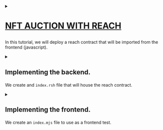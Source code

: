 <details>
<summary>
<h1>

[NFT AUCTION WITH REACH](https://docs.reach.sh/#reach-top)
</h1>

In this tutorial, we will deploy a reach contract that will be imported from the frontend (javascript).

</summary>
<p>

Let's summarize what we will be implementing.

1. A `Creator` will initialize the contract and provide three variables:

    - An NFT Token.
    - An initial bid.
    - A time limit.

2. Once these variables are provided, the `Creator` will then publish the contract onto the blockchain.

3. Thereafter, a `Bidder` will be able to connect to the contract and view the `token_id`, `initial_bid`, and `time_limit`.

4. If the `Bidder` accepts the wager, the `Bidder` will place a bid and call the backend.

5. The auction will continue until time-lapse hits.

6. At timeout :
    - The winner will receive the NFT.
    - The `Creator` will receive the highest bid.
    - All `Bidders` who lost the auction will receive their funds back.

> NOTE :
> The `Creator` is anyone who deploys the contract.

> The `Creator` is a participant class that can take any acceptable variable name.
</p>
</details>

<details>
<summary>
<h2>

Implementing the backend.
</h2>

We create and  `index.rsh` file that will house the reach contract.
</summary>
<p>

<details>
<summary>
<h3>
        
Adding Reach [Expressions](https://docs.reach.sh/rsh/appinit/#ref-programs-appinit-exprs).
        
</h3>

Here we are going to add the various reach [initialization](https://docs.reach.sh/rsh/appinit/#init)  options.
</summary>
<p>

<details>
<summary>
<h4>

Creating a [Reach App](https://docs.reach.sh/rsh/module/#rsh_Reach.App)

</h4>
</summary>
<p>

**Reach.App** will contain all the code that we will need to create our contract.
> Let's add this into an `index.rsh` file.
```javascript
'reach 0.1';

export const main = Reach.App(() => {
    //setoptions
})

init();
```
***Let's go through the code to see what is happening.***
+ `reach 0.1;` indicates that this is a Reach program. You'll always have this at the top of every program.

+ `export const main` defines the main export from the program. When you compile, this is what the compiler will look at.

+  `init()` marks the deployment of the Reach program, which allows the program to start doing things.

</p>
</details>

<details>
<summary>
<h4>

Adding a [Participant](https://docs.reach.sh/model/#term_participant)
</h4>

A [Participant](https://docs.reach.sh/model/#term_participant) is a logical actor who takes part in a DApp and is associated with an account on the consensus network.

</summary>
<p>

A **Participant** is a class that represent an account connected to the contract as well as a user connected to the fronteend.

```javascript
const Creator = Participant('Creator', {
        //Implement Creator interact interface here.
});
```
***In this instance :***

- We are creating a `Participant` class called `Creator`. 
- The `Creator` will be the deployer of the contract onto the blockchain.

    Let's add the `Creator` into `index.rsh`.

[`index.rsh`](https://raw.githubusercontent.com/BMscis/reach-tutorial/Documentation/Tutorial/Chapters/backend/1.AddingAParticipant/index.rsh)

```javascript
'reach 0.1';

export const main = Reach.App(() => {

    //setoptions.
    const Creator = Participant('Creator', {
        //Implement Creator interact interface here.
    });

    init();
});
```
> Note that functions added onto the Participant can only be called by the backend.

</p>
</details>

<details>
<summary>
<h4>

Adding a `Participant` Interface.
</h4>

In the next step, we'll add the creator interface that will interact with
the frontend.

</summary>
<p>

- In order to implement the **Auction** the `Creator` will have to  provide the following :

    > + An NFT token to be auctioned.
    > + A starting price for the auction.
    > + A duration for the auction.

- Once the `Creator` provides this information, any `Bidder` can view the deployed contract on the blockchain.

***Let's add a function `getSale` in `index.rsh` that does just that.***

1. The `Creator` will be responsible for providing NFT data from the frontend. So let's add this function to the Creators interface and call it `getSale()`.
    ```javascript
    //++ Add getSale function.
    getSale: Fun([], Object({
        nftId: Token,
        minBid: UInt,
        lenInBlocks: UInt,
    })),
    ```
    Let's decipher the `getSale()` function :
    > - `Fun([], UInt)` is a Reach function that takes no arguments and returns a UInt.

    > - `Object({nftId: Token,minBid: UInt,lenInBlocks: UInt,})` is a Reach object that has the following properties :
    
    > - `nftId` is `Type` token.
    > - `minBid` is `Type` UInt.
    > - `lenInBlocks` is `Type` UInt.

- Therefore, the `getSale()` function will be called by the backend, and it will expect the frontend to return an `Object` with the following properties :
    - `nftId`.
    - `minBid`.
    - `lenInBlocks`.

2. Once the contract has been published onto the blockchain, we will need to notify the `Creator`'s frontend that the auction is ready to be deployed.

    ```javascript
    //++ Add auctionReady function.
    auctionReady: Fun([], Null)
    ```
3. We also need to allow the Creator to see each bid in the auction.

    - SeeBid sends a `Bidder`.`Address` and the latest bid `UInt` to the frontend.

    ```javascript
    //++ Add seeBid function.
    seeBid: Fun([Address, UInt], Null),
    ```

4. Finally, we will also allow the creator to see the outcome of the auction.

    ```javascript
    //++ Add showOutcome function.
    seeOutcome: Fun([], Object({
        winner: Address,
        bid: UInt,
    })),
    ```
    > `SeeOutcome` sends the winner `Address` and the bid `UInt` to the frontend.

Let's add these function into the `index.rsh` file.

[`index.rsh`](https://raw.githubusercontent.com/BMscis/reach-tutorial/Documentation/Tutorial/Chapters/backend/AddingAParticipantInterface/index.rsh)

> Add this to index.rsh.

```javascript
'reach 0.1';

export const main = Reach.App(() => {
    
    // Deployer of the contract.
    const Creator = Participant('Creator', {
        //++ Add getSale function.
        getSale: Fun([], Object({
            nftId: Token,
            minBid: UInt,
            lenInBlocks: UInt,
        })),
        //++ Add auctionReady function.
        auctionReady: Fun([], Null),

        //++ Add seeBid function.
        seeBid: Fun([Address, UInt], Null),

        //++ Add showOutcome function.
        showOutcome: Fun([Address, UInt], Null),
    });

    init();
});
```
___


</p>
</details>

<details>
<summary>
<h4>

Adding a `Bidder` Interface.
</h4>

The `Bidder` is an [API](https://docs.reach.sh/rsh/appinit/#rsh_API) that allows the frontend to interact with the backend.
</summary>
<p>

> This is how the function looks.

```javascript
//++ Add this function to the Bidder interface.

bid: Fun([UInt], Tuple(UInt,Address, UInt)),
```
This is how it looks.

[`index.rsh`](https://raw.githubusercontent.com/BMscis/reach-tutorial/Documentation/Tutorial/Chapters/backend/3.AddingABidderInterface/index.rsh)

```javascript
'reach 0.1';

export const main = Reach.App(() => {
    
    // Deployer of the contract.
    const Creator = Participant('Creator', {
        //++ Add getSale function.
        getSale: Fun([], Object({
            nftId: Token,
            minBid: UInt,
            lenInBlocks: UInt,
        })),
        //++ Add auctionReady function.
        auctionReady: Fun([], Null),

        //++ Add seeBid function.
        seeBid: Fun([Address, UInt], Null),

        //++ Add showOutcome function.
        showOutcome: Fun([Address, UInt], Null),
    });

    // Any subsequent bidder.
    const Bidder = API('Bidder', {
        //++ Add this function to the Bidder interface.
        bid: Fun([UInt], Tuple(UInt,Address, UInt)),
    });
    
    init();
});
```

Let's break down the `bid()` function :
- It takes in a `[UInt]` from the frontend, which is the bid amount.
- It returns a `Tuple(UInt,Address, UInt)` from the backend, which we will implement later.

</p>
</details>



</p>
</details>

<details>
<summary>
<h3>

Working with [Reach Steps](https://docs.reach.sh/rsh/step/).
</h3>
</summary>
<p>

<details>
<summary>
<h4>

[Local Step](https://docs.reach.sh/rsh/step/)
</h4>

A local step refers to an action taken by a single `Participant` outside the blockchain.

Each reach program is in a [local step](https://docs.reach.sh/rsh/local/) after `initialization`.
</summary>
<p>

Since we are building an nf-auction, we need a nft to be auctioned. 

As described in the beginning, we will need :

- Nft Id
- Nft price
- Auction duration

All this information will be provided by the `Creator` `Participant`. To make sure that the `Creator` is the only one who can provide this information, we will use a `Local Step` to do so.

`Reach` provides us with an [`only`](https://docs.reach.sh/rsh/step/#ref-programs-only-step) method that we can use to do so.

```javascript
Creator.only(() => {
    const {nftId, minBid, lenInBlocks} = declassify(interact.getSale());
});
```
Let's break it down:
- `Creator.only(() => {...})` is a `Local Step` that only allows the `Creator` to access the `getSale()` function we created above.

- `{nftId, minBid, lenInBlocks}` is the declassified `Object` that is returned from the `getSale()` function.

- The [declassify](https://docs.reach.sh/rsh/local/#declassify) function makes the return value known.

- The [interact](https://docs.reach.sh/rsh/local/#interact) function notifies the frontend and awaits for a response.

Now that we have the `nftId`, `minBid`, and `lenInBlocks`, we can publish this information onto the contract.
</p>
</details>

<details>
<summary>
<h4>

[Consensus Step](https://docs.reach.sh/rsh/consensus/)
</h4>

A consensus steps occurs on the blockchain network for all participants to see.
</summary>
<p>

</p>
</details>

After the `init()` reach is always in a `local step`. In order to achieve 
consensus, we need to call [consensus functions](https://docs.reach.sh/rsh/step/#publish---pay---when--and--timeout) :

- [Publish](https://docs.reach.sh/rsh/step/#publish---pay---when--and--timeout) can be used to deploy information to the contract and will push the contract into a consensus state.
- [Pay](https://docs.reach.sh/rsh/step/#publish---pay---when--and--timeout), which is paying fees to the contract will also push the contract into a consensus state.

Since we now know the `nftId`, `minBid`, and `lenInBlocks`, we can publish this information onto the contract.

```javascript
Creator.publish(nftId, minBid, lenInBlocks);
```

In order to get back into a local step and allow the Creator to send the nft into the contract, we will use [`commit`](https://docs.reach.sh/rsh/consensus/#rsh_commit) which pushes the reach into a local step.

We will also specify the number of tokens to send to the contract. We will set the amount to one since it is a unique nft, then pay it to the contract.

```javascript
const amt = 1;

commit();

Creator.pay([[amt, nftId]]);

Creator.interact.auctionReady();
```
Then finally, we will `interact` with the frontend to notify the `Creator` that the auction is ready.


</p>
</details>

<details>
<summary>
<h3>

Adding [Parallel Reduce](https://docs.reach.sh/rsh/consensus/#parallelreduce).

</h3>

Here we implement a [parallel reduce](https://docs.reach.sh/rsh/consensus/#parallelreduce) to run the auction until auction time runs out.
</summary>
<p>

1. All `Bidder`s will be competing against each other to make the highest bid while simultaneously racing against the auciton time. 

2. We will use a while loop that keeps the auction active as long as the auction time is not over.

3. Every time a bidder bids higher than the previous bid price, the previous bidder will be reimbursed.

4. At the end, the parallel reduce will force a single result.

Let's see how this will look.

> We first create a list that will be used in the parallel reduce.

```javascript
const [highestBidder, lastPrice, isFirstBid] = [0, 0, 0];
```
- Every round of the loop, we will be checking and setting the highest bid, the highest bidder address and whether it is the first bid.

> Since the `Creator` will be the first bidder, we will set the `highestBidder` to the `Creator` address. Set the `lastPrice` to the `minBid` and `isFirstBid` to `true`.

```javascript
const [highestBidder, lastPrice, isFirstBid] = [Creator, minBid, true];
```

> Now let's plug this into the `parallelReduce` function.

```javascript
const [highestBidder, lastPrice, isFirstBid] = parallelReduce([Creator, minBid, true])
```
1. [Invariant](https://docs.reach.sh/rsh/consensus/#rsh_parallelReduce.invariant)

    A while loop can execute a block of code as long as a specified condition is true. Thus, the invariant value should be a `true` value that is set at the start of a loop and changes only when the auction is done.

    ```javascript
    const [highestBidder, lastPrice, isFirstBid] = parallelReduce([Creator, minBid, true])
        .invariant(balance(nftId) == amt && balance() == (isFirstBid ? 0 : lastPrice))
    ```
    - Here, the invariant is true as long as the balance of the NFT is equal to one, thus the contract still holds the nft.
    - It also checks whether it is the first bid or not. If so then the contract balance is 0, otherwise the contract balance is equal to the last bid price.

2. [while](https://docs.reach.sh/rsh/consensus/#while)

    A while loop will run until the last consensus time is less than the end time.

    ```javascript
    const [highestBidder, lastPrice, isFirstBid] = parallelReduce([Creator, minBid, true])
        .invariant(balance(nftId) == amt && balance() == (isFirstBid ? 0 : lastPrice))
        .while(lastConsensusTime() < end)
    ```
    While the loop is `true`, let's accept bids. Parallel reduce uses `components` to allow `participants` and `api`'s to individually access functions.

3. [`API's`](https://docs.reach.sh/rsh/consensus/#p_27)

    Here, we use [`.api()`](https://docs.reach.sh/rsh/consensus/#p_27) to allow bidders to place bids.

    - An `API_EXPR` is used to access the `Bidder` api `bid` function.

    ```javascript
    .api(Bidder.bid ....
    ```
    - An [`ASSUME_EXPR`] evaluates a claim that resolves to true.

    ```javascript
    .api(Bidder.bid,
    ((bid) => { assume(bid > lastPrice, "bid is too low"); }),
    ```
    > Here we are testing whether the bid is higher than the last price.

    - `PAY_EXPR` is used to pay the wager to the contract.

    ```javascript
    .api(Bidder.bid,
    ((bid) => { assume(bid > lastPrice, "bid is too low"); })
    ((bid) => bid),
    ```

    - `CONSENSUS_EXPR` is used to update the consensus state of the contract to notify the bidder of the bid.

    ```javascript
    .api(Bidder.bid,
        ((bid) => { assume(bid > lastPrice, "bid is too low"); }),
        ((bid) => bid),
        ((bid, notify) => {
            require(bid > lastPrice, "bid is too low");
            notify([bid,highestBidder, lastPrice]);
            if ( ! isFirstBid ) {
                transfer(lastPrice).to(highestBidder);
            }
            Creator.interact.seeBid(this, bid);
            return [this, bid, false];
        })
    )
    ```
    - Here we are using [require](https://docs.reach.sh/rsh/consensus/#rsh_require) to ensure that the bid is higher than the last placed bid.

    - We will `notify` the bidder frontend of the `bid` placed, the `highestBidder` and the `lastPrice`.

    - We are checking if `isFirstBid` is `false`. If it is, we will reimburse the `lastPrice` back to the last bidder.

    - We are also interaction with the `Creator` frontend to notify it of the bid.

    - We finally return the `bidder`, the `bid` and setting `isFirstBid` to false.

4. Setting auction [timeout](https://docs.reach.sh/rsh/consensus/#rsh_parallelReduce.timeout).

    Reach `timeout` will be called once the auction time reaches. `timeout` takes a parameter `blocktime` and a function once the timeout is reached.

    ```javascript
    .timeout(absoluteTime(end), () => {
        Creator.publish()
        return [highestBidder, lastPrice, isFirstBid]; 
    });
    ```

    - [absoluteTime](https://docs.reach.sh/rsh/compute/#rsh_absoluteTime) gets the absolute time of the blockchain.
    - Once the auction time ends, the `Creator` will `publish` the information onto the blockchain and returns the `highestBidder`, `lastPrice` and `isFirstBid`.

This is how the full parallel reduce looks.

```javascript

const [highestBidder, lastPrice, isFirstBid] = parallelReduce([Creator, minBid, true])
    .invariant(balance(nftId) == amt && balance() == (isFirstBid ? 0 : lastPrice))
    .while(lastConsensusTime() < end)
    .api(Bidder.bid,
    ((bid) => { assume(bid > lastPrice, "bid is too low"); }),
    ((bid) => bid),
    ((bid, notify) => {
        require(bid > lastPrice, "bid is too low");
        notify([bid,highestBidder, lastPrice]);
        if ( ! isFirstBid ) {
            transfer(lastPrice).to(highestBidder);
        }
        Creator.interact.seeBid(this, bid);
        return [this, bid, false];
    })
    ).timeout(absoluteTime(end), () => {
        Creator.publish()
        return [highestBidder, lastPrice, isFirstBid]; 
    });

</p>
</details>

<details>
<summary>
<h3>

Setting up onwership [Transfer](https://docs.reach.sh/rsh/consensus/#rsh_transfer)
</h3>

Transferring the NFT to the winner of the auction.
</summary>
<p>

[Transfer](https://docs.reach.sh/rsh/consensus/#transfer) is a consensus step that transfers ownership of contract tokens.

After the contract has determined the winner of the auction, we transfer the NFT to the winner.

```javascript
transfer(amt, nftId).to(highestBidder);
```

Then we transfer the highest bid, to the `Creator` of the nft.

```javascript
if ( ! isFirstBid ) { transfer(lastPrice).to(Creator); }
```
Finally, we notify the `Creator` frontend of the auction results.

```javascript
Creator.interact.showOutcome(highestBidder, lastPrice);
```
`commit` back to a local state and `exit` the contract.

```javascript
commit();
exit();
```
</p>
</details>

</p>
</details>

<details>
<summary>
<h2>

Implementing the frontend.
</h2>

We create an `index.mjs` file to use as a frontend test.
</summary>
<p>

<details>
<summary>
<h3>

Importing the dependencies.

</h3>
</summary>
<p>

We need to import the [Reach Standard Library](https://docs.reach.sh/frontend/#js_stdlib.withDisconnect) module for Javascript.

```javascript
import { loadStdlib } from '@reach-sh/stdlib';
```
> `loadStdlib` is a function that will load the standard library dynamically based on the [`REACH_CONNECTOR_MODE`](https://docs.reach.sh/tool/#cmd_REACH_CONNECTOR_MODE) environment variable.

> You can also pass in a `REACH_CONNECTOR_MODE` variable directly to `loadStdlib` if you want to override the default.

```javascript
// connector can be 'ETH', 'ALGO', or 'CFX'
const stdlib = await loadStdlib("ALGO");
```

We also need to import the backend.

- Once we run :
```shell
./reach compile
```
Reach will transpile the `index.rsh` file to `index.main.mjs` and output it to `build/index.main.mjs`. The `index.main.mjs` file will contain all the code we need to interact with our backend contract. We can now import `index.main.mjs` into our application

```javascript
import * as backend from './build/index.main.mjs';
```
</p>
</details>

<details>
<summary>
<h3>

Adding a `Creator` `Participant`  Test Account.
</h3>
</summary>
<p>

We will use the stdlib to create a test account with a starting balance of 100 network tokens.

```javascript
// generate starting balance
const startingBalance = stdlib.parseCurrency(100);
// create test account
const accCreator = await stdlib.newTestAccount(startingBalance);
```

</p>
</details>

<details>
<summary>
<h3>

Creating a nft with [launchtoken](https://docs.reach.sh/frontend/#js_launchToken)

</h3>
</summary>
<p>

If we take a look at `index.rsh` we see that the `Creator`.`getSale` function expects an `nftId`, a `minBid` and `lenInBlocks` as parameters.

> Reach Standard Library provides a [`launchToken`](https://docs.reach.sh/frontend/#js_launchToken) function that can handle creating a network token.

```javascript
const theNFT = await stdlib.launchToken(accCreator, "bumple", "NFT", { supply: 1 });
```
Let's decipher the parameters :
- `Account` = `launchToken` expects the account of the creator of the token. In our instance, `accCreator` is the creator of the token.
- `name` = `launchToken` expects the name of the token. In our instance, `bumple` is the name of the token.
- `sym` = `launchToken` expects the symbol of the token. In our instance, `NFT` is the symbol of the token.
- `opts` = `launchToken` expects an object of options if any. In our instance, `{ supply: 1 }` is the option since we only require unique instance of the NFT.

</p>
</details>

<details>
<summary>
<h3>

Connecting the `Creator` `Participant` to the Backend.

</h3>
</summary>
<p>
Now we will connect the test account to the backend.

```javascript
const ctcCreator = accCreator.contract(backend);
```
> `accCreator.contract(backend);` returns a ***Reach Contract*** that contains the contract address.

2. We can now connect to the backend `Creator` interface with : 

```javascript
await ctcCreator.participants.Creator({
    // Specify Creator interact interface here
})
```
> `await ctcCreator.participants.Creator` will connect the backend `Creator` interface with the `accCreator`.

> Before we do that, we need to implement the `Creator` interface that we defined in [`index.rsh`](https://raw.githubusercontent.com/BMscis/reach-tutorial/Documentation/Tutorial/Chapters/backend/4.AddingALocalStep/index.rsh).

3. Implementing the `getSale` function.

- `getSale` function requires three parameters : `nftId`, `minBid` and `lenInBlocks`.

```javascript
const nftId = theNFT.id
const minBid = stdlib.parseCurrency(2);
lenInBlocks = 10;
```
- We are getting the `nftId` from the NFT we created earlier.
- The minimum bid is 2 network tokens.
- The number of blocks before the auction ends is 10.

```javascript
const params = { 
nftId:nftId,
minBid:minBid,
lenInBlocks:lenInBlocks,
};
```
- Since the `getSale` function expects an object, we need to create an object with the parameters.

4. Adding `getSale` to the interface.

```javascript
await ctcCreator.participants.Creator({
    // ++ Add get sale function.
    getSale: () => {
        return params;
    },
})
```
5. Adding `seeBid` function to the frontend.

Ass you recall, the `seeBid` function from the [`backend`](4.AddingALocalStep/index.rsh) sends an `Address` and a `UInt` to the frontend.

```javascript
await ctcCreator.participants.Creator({
    // ++ Add get sale function.
    getSale: () => {
        return params;
    },
    // ++ Add seeBid function.
    seeBid: (who, amt) => {
        let newBidder = stdlib.formatAddress(who)
        let newBid = stdlib.formatCurrency(amt)
        console.log(`Creator saw that ${newBidder} bid ${newBid}.`);
    },
})
```

6. The `showOutcome` function will notify the frontend, when the contract is ready to begin the auction.

```javascript
await ctcCreator.participants.Creator({
    // ++ Add get sale function.
    getSale: () => {
        return params;
    },
    // ++ Add seeBid function.
    seeBid: (who, amt) => {
        let newBidder = stdlib.formatAddress(who)
        let newBid = stdlib.formatCurrency(amt)
        console.log(`Creator saw that ${newBidder} bid ${newBid}.`);
    },
    // ++ Add showOutcome function.
    showOutcome: (winner, amt) => {
        let newWinner = stdlib.formatAddress(winner)
        let newAmt = stdlib.formatCurrency(amt)
        console.log(`Creator saw that ${newWinner} won with ${newAmt}`)
    }
})

```
7. Adding it all up, this is how the [`index.mjs`](4.AddingALocalStep/index.mjs) interface looks.

```javascript
import { loadStdlib } from '@reach-sh/stdlib';
import * as backend from './build/index.main.mjs';

// connector can be 'ETH', 'ALGO', or 'CFX'
const stdlib = loadStdlib();


// generate starting balance
const startingBalance = stdlib.parseCurrency(100);
// create test account
const accCreator = await stdlib.newTestAccount(startingBalance);

const theNFT = await stdlib.launchToken(accCreator, "bumple", "NFT", { supply: 1 });

const ctcCreator = accCreator.contract(backend);

await ctcCreator.participants.Creator({
    // ++ Add get sale function.
    getSale: () => {
        return params;
    },
    // ++ Add seeBid function.
    seeBid: (who, amt) => {
        let newBidder = stdlib.formatAddress(who)
        let newBid = stdlib.formatCurrency(amt)
        console.log(`Creator saw that ${newBidder} bid ${newBid}.`);
    },
    // ++ Add showOutcome function.
    showOutcome: (winner, amt) => {
        let newWinner = stdlib.formatAddress(winner)
        let newAmt = stdlib.formatCurrency(amt)
        console.log(`Creator saw that ${newWinner} won with ${newAmt}`)
    }
})
```

</p>
</details>

</p>
</details>